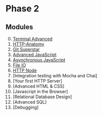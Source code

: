 # Phase 2

## Modules

0. [Terminal Advanced](../modules/Terminal-Advanced/README.md)
0. [HTTP-Anatomy](../modules/HTTP-Anatomy/README.md)
0. [Git Superstar](../modules/Git-Superstar/README.md)
0. [Advanced JavaScript](../modules/Advanced-JavaScript/README.md)
0. [Asynchronous JavaScript](../modules/Asynchronous-JavaScript/README.md)
0. [File IO](../modules/File-IO/README.md)
0. [HTTP Node](../modules/HTTP-Node/README.md)
0. [Integration testing with Mocha and Chai]
0. [Your first HTTP Server]
0. [Advanced HTML & CSS]
0. [Javascript in the Browser]
0. [Relational Database Design]
0. [Advanced SQL]
0. [Debugging]

